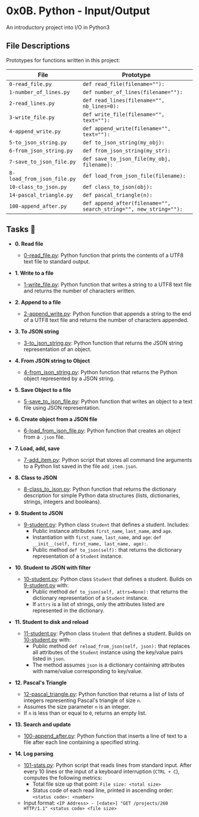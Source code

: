 # 0x0B. Python - Input/Output

An introductory project into I/O in Python3

## File Descriptions

Prototypes for functions written in this project:

| File                       | Prototype                                                         |
| -------------------------- | ----------------------------------------------------------------- |
| `0-read_file.py`           | `def read_file(filename=""):`                                     |
| `1-number_of_lines.py`     | `def number_of_lines(filename=""):`                               |
| `2-read_lines.py`          | `def read_lines(filename="", nb_lines=0):`                        |
| `3-write_file.py`          | `def write_file(filename="", text=""):`                           |
| `4-append_write.py`        | `def append_write(filename="", text=""):`                         |
| `5-to_json_string.py`      | `def to_json_string(my_obj):`                                     |
| `6-from_json_string.py`    | `def from_json_string(my_str):`                                   |
| `7-save_to_json_file.py`   | `def save_to_json_file(my_obj, filename):`                        |
| `8-load_from_json_file.py` | `def load_from_json_file(filename):`                              |
| `10-class_to_json.py`      | `def class_to_json(obj):`                                         |
| `14-pascal_triangle.py`    | `def pascal_triangle(n):`                                         |
| `100-append_after.py`      | `def append_after(filename="", search_string="", new_string=""):` |

## Tasks :page_with_curl:

- **0. Read file**

  - [0-read_file.py](./0-read_file.py): Python function that prints the contents of a UTF8 text
    file to standard output.

- **1. Write to a file**

  - [1-write_file.py](./1-write_file.py): Python function that writes a string to a UTF8 text
    file and returns the number of characters written.

- **2. Append to a file**

  - [2-append_write.py](./2-append_write.py): Python function that appends a string to the end of a
    UTF8 text file and returns the number of characters appended.

- **3. To JSON string**

  - [3-to_json_string.py](./3-to_json_string.py): Python function that returns the JSON string
    representation of an object.

- **4. From JSON string to Object**

  - [4-from_json_string.py](./4-from_json_string.py): Python function that returns the Python object
    represented by a JSON string.

- **5. Save Object to a file**

  - [5-save_to_json_file.py](./5-save_to_json_file.py): Python function that writes an object to a text
    file using JSON representation.

- **6. Create object from a JSON file**

  - [6-load_from_json_file.py](./6-load_from_json_file.py): Python function that creates an object from a
    `.json` file.

- **7. Load, add, save**

  - [7-add_item.py](./7-add_item.py): Python script that stores all command line arguments to a
    Python list saved in the file `add_item.json`.

- **8. Class to JSON**

  - [8-class_to_json.py](./8-class_to_json.py): Python function that returns the dictionary
    description for simple Python data structures (lists, dictionaries, strings,
    integers and booleans).

- **9. Student to JSON**

  - [9-student.py](./9-student.py): Python class `Student` that defines a student. Includes:
    - Public instance attributes `first_name`, `last_name`, and `age`.
    - Instantiation with `first_name`, `last_name`, and `age`:
      `def __init__(self, first_name, last_name, age):`.
    - Public method `def to_json(self):` that returns the dictionary
      representation of a `Student` instance.

- **10. Student to JSON with filter**

  - [10-student.py](./10-student.py): Python class `Student` that defines a student. Builds on
    [9-student.py](./9-student.py) with:
    - Public method `def to_json(self, attrs=None):` that returns the
      dictionary representation of a `Student` instance.
    - If `attrs` is a list of strings, only the attributes listed are
      represented in the dictionary.

- **11. Student to disk and reload**

  - [11-student.py](./11-student.py): Python class `Student` that defines a student. Builds on
    [10-student.py](./10-student.py) with:
    - Public method `def reload_from_json(self, json):` that replaces all
      attributes of the `Student` instance using the key/value pairs listed in `json`.
    - The method assumes `json` is a dictionary containing attributes with
      name/value corresponding to key/value.

- **12. Pascal's Triangle**

  - [12-pascal_triangle.py](./12-pascal_triangle.py): Python function that returns a list of lists of
    integers representing Pascal's triangle of size `n`.
  - Assumes the size parameter `n` is an integer.
  - If `n` is less than or equal to `0`, returns an empty list.

- **13. Search and update**

  - [100-append_after.py](./100-append_after.py): Python function that inserts a line of text to a
    file after each line containing a specified string.

- **14. Log parsing**
  - [101-stats.py](./101-stats.py): Python script that reads lines from standard input. After
    every 10 lines or the input of a keyboard interruption (`CTRL + C`), computes the
    following metrics:
    - Total file size up that point: `File size: <total size>`
    - Status code of each read line, printed in ascending order:
      `<status code>: <number>`
  - Input format: `<IP Address> - [<date>] "GET /projects/260 HTTP/1.1" <status code> <file size>`
